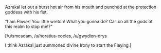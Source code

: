 Azrakal let out a burst hot air from his mouth and punched at the protection goddess with his fist.

"I am *Power*! You little wretch! What you gonna do? Call on all the gods of this realm to stop me!?"

[/u/smcadam, /u/horatius-cocles, /u/gwydion-drys

I think Azrakal just summoned divine Irony to start the Flaying.]
